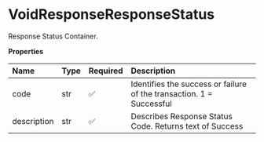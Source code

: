# VoidResponseResponseStatus

Response Status Container.

**Properties**

| Name        | Type | Required | Description                                                          |
| :---------- | :--- | :------- | :------------------------------------------------------------------- |
| code        | str  | ✅       | Identifies the success or failure of the transaction. 1 = Successful |
| description | str  | ✅       | Describes Response Status Code. Returns text of Success              |

<!-- This file was generated by liblab | https://liblab.com/ -->
